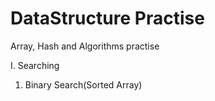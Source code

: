 # DataStructure Practise
Array, Hash and Algorithms practise

I. Searching
1. Binary Search(Sorted Array)

